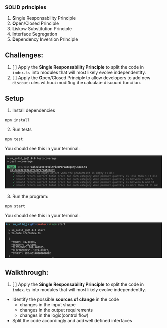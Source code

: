 ### SOLID principles

1. **S**ingle Responsability Principle
2. **O**pen/Closed Principle
3. **L**iskow Substitution Principle
4. **I**nterface Segregation
5. **D**ependency Inversion Principle

## Challenges:

1. [ ] Apply the **Single Responsability Principle** to split the code in `index.ts` into modules that will most likely evolve independentlty.
2. [ ] Apply the **O**pen/Closed Principle to allow developers to add new `discout` rules without modifing the calculate discount function.

## Setup

1. Install dependencies

```
npm install
```

2. Run tests

```
npm test
```

You should see this in your terminal:

![test-results](/docs/test_results.png)

3. Run the program:

```
npm start
```

You should see this in your terminal:

![program-results](/docs/program_results.png)

## Walkthrough:

1. [ ] Apply the **Single Responsability Principle** to split the code in `index.ts` into modules that will most likely evolve independentlty.

- Identify the possible **sources of change** in the code
  - changes in the input shape
  - changes in the output requirements
  - changes in the logic(control flow)
- Split the code accordingly and add well defined interfaces
